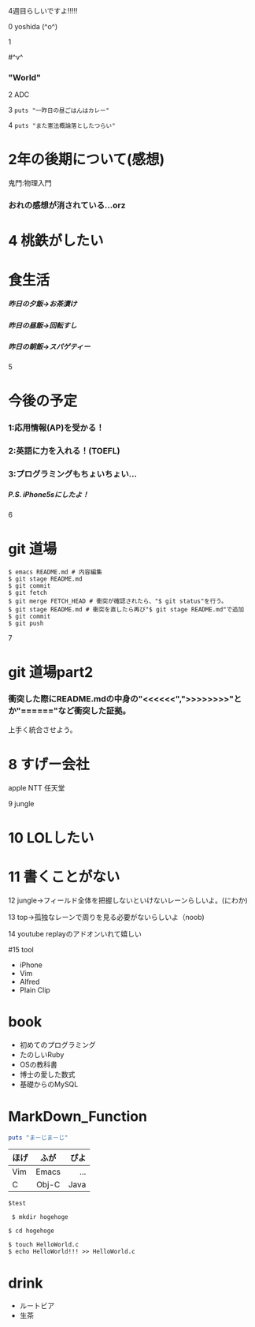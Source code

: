 4週目らしいですよ!!!!!

0 yoshida (^o^)

1

#^v^

### "World"

2 ADC

3 `puts "一昨日の昼ごはんはカレー"`

4 `puts "また憲法概論落としたつらい"`

# 2年の後期について(感想)
鬼門:物理入門

### おれの感想が消されている...orz

# 4 桃鉄がしたい


# 食生活
##### 昨日の夕飯->お茶漬け
##### 昨日の昼飯->回転すし
##### 昨日の朝飯->スパゲティー

5

# 今後の予定

### 1:応用情報(AP)を受かる！
### 2:英語に力を入れる！(TOEFL)
### 3:プログラミングもちょいちょい...

##### P.S. iPhone5sにしたよ！

6

# git 道場
```
$ emacs README.md # 内容編集
$ git stage README.md
$ git commit 
$ git fetch
$ git merge FETCH_HEAD # 衝突が確認されたら、"$ git status"を行う。
$ git stage README.md # 衝突を直したら再び"$ git stage README.md"で追加
$ git commit
$ git push
```

7 

# git 道場part2

### 衝突した際にREADME.mdの中身の"<<<<<<",">>>>>>>>"とか"======"など衝突した証拠。
上手く統合させよう。

# 8 すげー会社
apple
NTT
任天堂

9 jungle

# 10 LOLしたい

# 11 書くことがない

12 jungle->フィールド全体を把握しないといけないレーンらしいよ。(にわか)


13 top->孤独なレーンで周りを見る必要がないらしいよ（noob)

14 youtube replayのアドオンいれて嬉しい

#15 tool
 *  iPhone
 * Vim
 * Alfred
 * Plain Clip


# book
 * 初めてのプログラミング
 * たのしいRuby
 * OSの教科書
 * 博士の愛した数式
 * 基礎からのMySQL

# MarkDown_Function
``` ruby
puts "まーじまーじ"
```

|ほげ|ふが|ぴよ|
|:---|:--:|---:|
|Vim |Emacs|...|
|C|Obj-C|Java|

```
$test
```

` 
$ mkdir hogehoge
`

``
$ cd hogehoge
``

```
$ touch HelloWorld.c
$ echo HelloWorld!!! >> HelloWorld.c
```

# drink
 * ルートビア
 * 生茶
